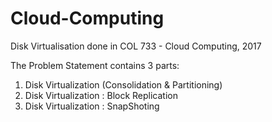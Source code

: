 # Cloud-Computing
Disk Virtualisation done in COL 733 - Cloud Computing, 2017

The Problem Statement contains 3 parts:
1. Disk Virtualization (Consolidation & Partitioning)
2. Disk Virtualization : Block Replication
3. Disk Virtualization : SnapShoting
